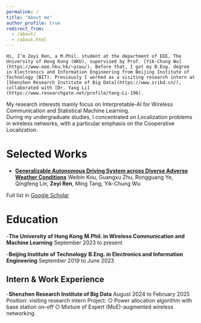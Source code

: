 ```yaml
---
permalink: /
title: "About me"
author_profile: true
redirect_from: 
  - /about/
  - /about.html
---
```


    Hi, I’m Zeyi Ren, a M.Phil. student at the department of EEE, The University of Hong Kong (HKU), supervised by Prof. [Yik-Chung Wu](https://www.eee.hku.hk/~ycwu/). Before that, I got my B.Eng. degree in Electronics and Information Engineering from Beijing Institute of Technology (BIT). Previously I worked as a visiting research intern at [Shenzhen Research Institute of Big Data](https://www.sribd.cn/), collaborated with [Dr. Yang Li](https://www.researchgate.net/profile/Yang-Li-196).

My research interests mainly focus on Interpretable-AI for Wireless Communication and Statistical Machine Learning.<br>
During my undergraduate studies, I concentrated on Localization problems in wireless networks, with a particular emphasis on the Cooperative Localization.

Selected Works
======
- [**Generalizable Autonomous Driving System across Diverse Adverse Weather Conditions**](https://arxiv.org/abs/2409.14737)
Weibin Kou, Guangxu Zhu, Rongguang Ye, Qingfeng Lin, **Zeyi Ren**, Ming Tang, Yik-Chung Wu

Full list in [Google Scholar](https://scholar.google.com/citations?user=bdkdiw4AAAAJ&hl=en)

Education
======
-**The University of Hong Kong**
 **M.Phil. in Wireless Communication and Machine Learning**
 September 2023 to present

 -**Beijing Institute of Technology**
 **B.Eng. in Electronics and Information Engineering**
 September 2019 to June 2023

Intern & Work Experience
------
-**Shenzhen Research Institute of Big Data**
August 2024 to February 2025
Position: visiting research intern
Project:
  ○ Power allocation algorithm with base station on-off
  ○ Mixture of Expert (MoE)-augmented wireless networking

